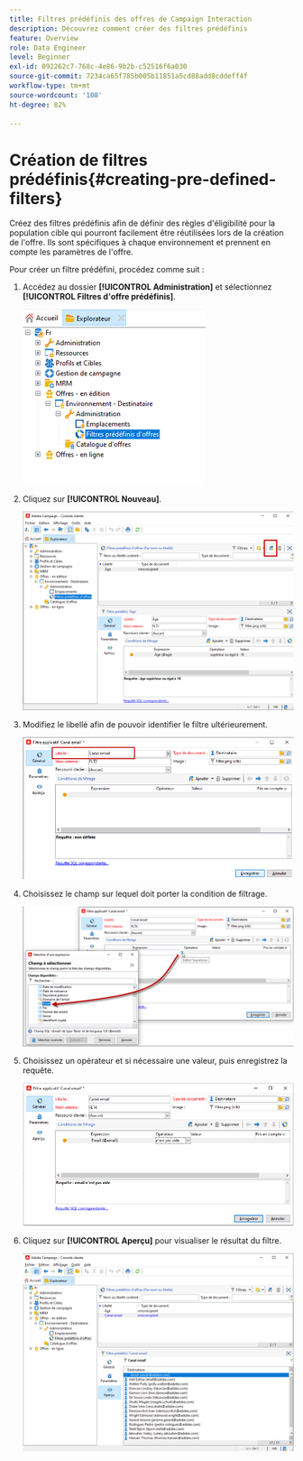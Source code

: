 ```yaml
---
title: Filtres prédéfinis des offres de Campaign Interaction
description: Découvrez comment créer des filtres prédéfinis
feature: Overview
role: Data Engineer
level: Beginner
exl-id: 092262c7-768c-4e86-9b2b-c52516f6a030
source-git-commit: 7234ca65f785b005b11851a5cd88add8cddeff4f
workflow-type: tm+mt
source-wordcount: '108'
ht-degree: 82%

---
```


# Création de filtres prédéfinis{#creating-pre-defined-filters}

Créez des filtres prédéfinis afin de définir des règles d&#39;éligibilité pour la population cible qui pourront facilement être réutilisées lors de la création de l&#39;offre. Ils sont spécifiques à chaque environnement et prennent en compte les paramètres de l&#39;offre.

Pour créer un filtre prédéfini, procédez comme suit :

1. Accédez au dossier **[!UICONTROL Administration]** et sélectionnez **[!UICONTROL Filtres d&#39;offre prédéfinis]**.

   ![](assets/offer_filter_create_005.png)

1. Cliquez sur **[!UICONTROL Nouveau]**.

   ![](assets/offer_filter_create_001.png)

1. Modifiez le libellé afin de pouvoir identifier le filtre ultérieurement.

   ![](assets/offer_filter_create_002.png)

1. Choisissez le champ sur lequel doit porter la condition de filtrage.

   ![](assets/offer_filter_create_003.png)

1. Choisissez un opérateur et si nécessaire une valeur, puis enregistrez la requête.

   ![](assets/offer_filter_create_004.png)

1. Cliquez sur **[!UICONTROL Aperçu]** pour visualiser le résultat du filtre.

   ![](assets/offer_filter_create_006.png)
